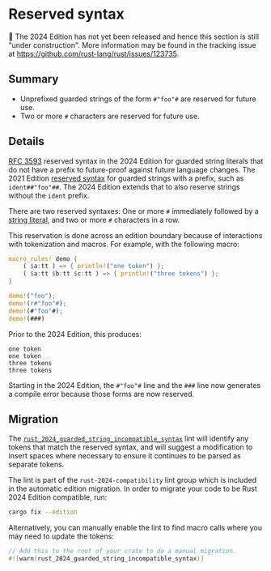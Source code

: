 # Reserved syntax

🚧 The 2024 Edition has not yet been released and hence this section is still "under construction".
More information may be found in the tracking issue at <https://github.com/rust-lang/rust/issues/123735>.

## Summary

- Unprefixed guarded strings of the form `#"foo"#` are reserved for future use.
- Two or more `#` characters are reserved for future use.

## Details

[RFC 3593] reserved syntax in the 2024 Edition for guarded string literals that do not have a prefix to future-proof against future language changes. The 2021 Edition [reserved syntax][2021] for guarded strings with a prefix, such as `ident##"foo"##`. The 2024 Edition extends that to also reserve strings without the `ident` prefix.

There are two reserved syntaxes: One or more `#` immediately followed by a [string literal], and two or more `#` characters in a row.

This reservation is done across an edition boundary because of interactions with tokenization and macros. For example, with the following macro:

```rust
macro_rules! demo {
    ( $a:tt ) => { println!("one token") };
    ( $a:tt $b:tt $c:tt ) => { println!("three tokens") };
}

demo!("foo");
demo!(r#"foo"#);
demo!(#"foo"#);
demo!(###)
```

Prior to the 2024 Edition, this produces:

```text
one token
one token
three tokens
three tokens
```

Starting in the 2024 Edition, the `#"foo"#` line and the `###` line now generates a compile error because those forms are now reserved.

[2021]: ../rust-2021/reserved-syntax.md
[string literal]: ../../reference/tokens.html#string-literals
[RFC 3593]: https://rust-lang.github.io/rfcs/3593-unprefixed-guarded-strings.html

## Migration

The [`rust_2024_guarded_string_incompatible_syntax`] lint will identify any tokens that match the reserved syntax, and will suggest a modification to insert spaces where necessary to ensure it continues to be parsed as separate tokens.

The lint is part of the `rust-2024-compatibility` lint group which is included in the automatic edition migration. In order to migrate your code to be Rust 2024 Edition compatible, run:

```sh
cargo fix --edition
```

Alternatively, you can manually enable the lint to find macro calls where you may need to update the tokens:

```rust
// Add this to the root of your crate to do a manual migration.
#![warn(rust_2024_guarded_string_incompatible_syntax)]
```

[`rust_2024_guarded_string_incompatible_syntax`]: ../../rustc/lints/listing/allowed-by-default.html#rust-2024-guarded-string-incompatible-syntax

